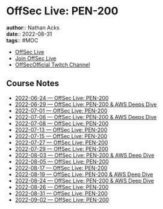 # OffSec Live: PEN-200

**author**:: Nathan Acks  
**date**:: 2022-08-31  
**tags**:: #MOC

* [OffSec Live](https://www.offensive-security.com/offsec/offsec-live/)
* [Join OffSec Live](https://learn.offensive-security.com/offsec-live-webinars)
* [OffSecOfficial Twitch Channel](https://www.twitch.tv/offsecofficial)

## Course Notes

* [2022-06-24 — OffSec Live: PEN-200](../log/2022-06-24-offsec-live-pen-200.md)
* [2022-06-29 — OffSec Live: PEN-200 & AWS Deeps Dive](../log/2022-06-29-offsec-live-pen-200-and-aws-deep-dive.md)
* [2022-07-01 — OffSec Live: PEN-200](../log/2022-07-01-offsec-live-pen-200.md)
* [2022-07-06 — OffSec Live: PEN-200 & AWS Deeps Dive](../log/2022-07-06-offsec-live-pen-200-and-aws-deep-dive.md)
* [2022-07-08 — OffSec Live: PEN-200](../log/2022-07-08-offsec-live-pen-200.md)
* [2022-07-13 — OffSec Live: PEN-200](../log/2022-07-13-offsec-live-pen-200.md)
* [2022-07-15 — OffSec Live: PEN-200](../log/2022-07-15-offsec-live-pen-200.md)
* [2022-07-27 — OffSec Live: PEN-200](../log/2022-07-27-offsec-live-pen-200.md)
* [2022-07-29 — OffSec Live: PEN-200](../log/2022-07-29-offsec-live-pen-200.md)
* [2022-08-03 — OffSec Live: PEN-200 & AWS Deep Dive](../log/2022-08-03-offsec-live-pen-200-and-aws-deep-dive.md)
* [2022-08-05 — OffSec Live: PEN-200](../log/2022-08-05-offsec-live-pen-200.md)
* [2022-08-17 — OffSec Live: PEN-200](../log/2022-08-17-offsec-live-pen-200.md)
* [2022-08-19 — OffSec Live: PEN-200 & AWS Deep Dive](../log/2022-08-19-offsec-live-pen-200-and-aws-deep-dive.md)
* [2022-08-24 — OffSec Live: PEN-200 & AWS Deep Dive](../log/2022-08-24-offsec-live-pen-200-and-aws-deep-dive.md)
* [2022-08-26 — OffSec Live: PEN-200](../log/2022-08-26-offsec-live-pen-200.md)
* [2022-08-31 — OffSec Live: PEN-200](../log/2022-08-31-offsec-live-pen-200.md)
* [2022-09-02 — OffSec Live: PEN-200](../log/2022-09-02-offsec-live-pen-200.md)
